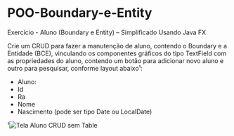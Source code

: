 # POO-Boundary-e-Entity

Exercício - Aluno (Boundary e Entity) – Simplificado Usando Java FX

Crie um CRUD para fazer a manutenção de aluno, contendo o Boundary e a Entidade (BCE), vinculando os componentes gráficos do tipo TextField com as propriedades do aluno, contendo um botão para adicionar novo aluno e outro para pesquisar, conforme layout abaixo¹:

- Aluno:
- Id
- Ra
- Nome
- Nascimento (pode ser tipo Date ou LocalDate)
 
¹![Tela Aluno CRUD sem Table](https://user-images.githubusercontent.com/54561697/170828391-c947bc1e-7222-46ec-a3a0-0ffcf9b249f0.png)
